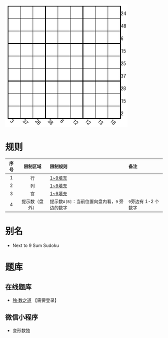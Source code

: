 ![](../../../images/sudoku/9邻数独.png)

# 规则
| 序号 | 限制区域 | 限制规则 | 备注 |
| :---: | :---: | :--- | :--- |
| 1 | 行 | [1~9填充] | |
| 2 | 列 | [1~9填充] | |
| 3 | 宫 | [1~9填充] | |
| 4 | 提示数（盘外） | 提示数`A[B]`：当前位置向盘内看，`9` 旁边的数字 | `9`旁边有 1-2 个数字 |

# 别名
- Next to 9 Sum Sudoku

# 题库

## 在线题库
- [独·数之道](http://www.sudokufans.org.cn/lx/game.index.php?type=9n) 【需要登录】

## 微信小程序
- 变形数独

[1~9填充]: ../../../rules.md#1~9填充